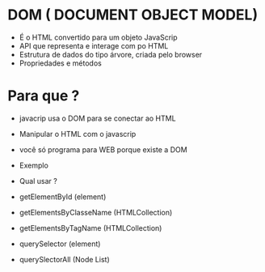 # DOM ( DOCUMENT OBJECT MODEL)

* É o HTML convertido para um objeto JavaScrip
* API que representa e interage com po HTML
* Estrutura de dados do tipo árvore, criada pelo browser
* Propriedades e métodos


# Para que ?
* javacrip usa o DOM para se conectar ao HTML
* Manipular o HTML com o javascrip
* você só programa para WEB porque existe a DOM

* Exemplo

* Qual usar ?
* getElementById (element)
* getElementsByClasseName (HTMLCollection)
* getElementsByTagName (HTMLCollection)
* querySelector (element)
* querySlectorAll (Node List)